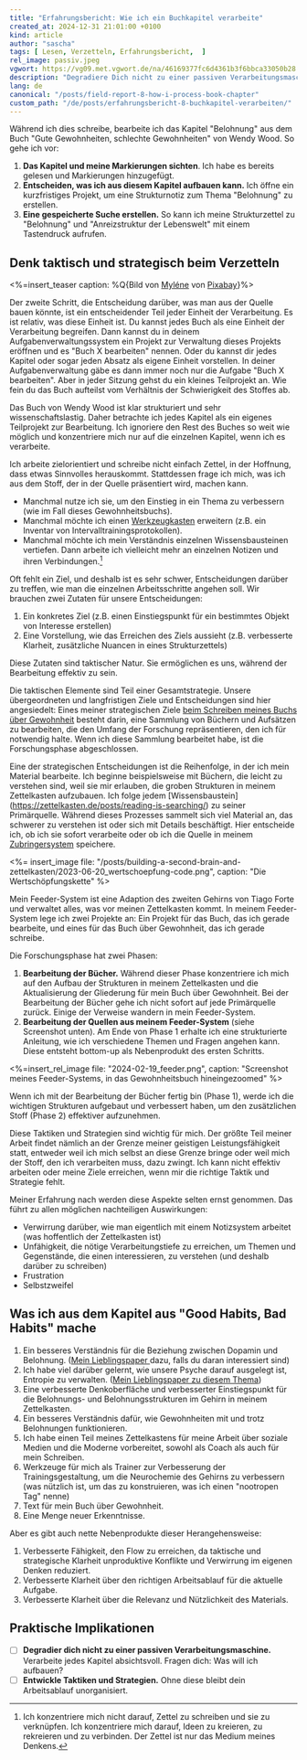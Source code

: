 ```yaml
---
title: "Erfahrungsbericht: Wie ich ein Buchkapitel verarbeite"
created_at: 2024-12-31 21:01:00 +0100
kind: article
author: "sascha"
tags: [ Lesen, Verzetteln, Erfahrungsbericht,  ]
rel_image: passiv.jpeg
vgwort: https://vg09.met.vgwort.de/na/46169377fc6d4361b3f6bbca33050b28
description: "Degradiere Dich nicht zu einer passiven Verarbeitungsmaschine. Beginne das Verarbeiten von Kapiteln mit einer festen Absicht und frag Dich selbst: Was will ich schaffen?"
lang: de
canonical: "/posts/field-report-8-how-i-process-book-chapter"
custom_path: "/de/posts/erfahrungsbericht-8-buchkapitel-verarbeiten/"
---
```

Während ich dies schreibe, bearbeite ich das Kapitel "Belohnung" aus dem Buch "Gute Gewohnheiten, schlechte Gewohnheiten" von Wendy Wood. So gehe ich vor:

1. **Das Kapitel und meine Markierungen sichten**. Ich habe es bereits gelesen und Markierungen hinzugefügt.
2. **Entscheiden, was ich aus diesem Kapitel aufbauen kann.** Ich öffne ein kurzfristiges Projekt, um eine Strukturnotiz zum Thema "Belohnung" zu erstellen.
3. **Eine gespeicherte Suche erstellen.** So kann ich meine Strukturzettel zu "Belohnung" und "Anreizstruktur der Lebenswelt" mit einem Tastendruck aufrufen.

## Denk taktisch und strategisch beim Verzetteln

<%=insert_teaser caption: %Q{Bild von <a href="https://pixabay.com/users/mylene2401-10328767/">Myléne</a> von <a href="https://pixabay.com/">Pixabay</a>}%>

Der zweite Schritt, die Entscheidung darüber, was man aus der Quelle bauen könnte, ist ein entscheidender Teil jeder Einheit der Verarbeitung. Es ist relativ, was diese Einheit ist. Du kannst jedes Buch als eine Einheit der Verarbeitung begreifen. Dann kannst du in deinem Aufgabenverwaltungssystem ein Projekt zur Verwaltung dieses Projekts eröffnen und es "Buch X bearbeiten" nennen. Oder du kannst dir jedes Kapitel oder sogar jeden Absatz als eigene Einheit vorstellen. In deiner Aufgabenverwaltung gäbe es dann immer noch nur die Aufgabe "Buch X bearbeiten". Aber in jeder Sitzung gehst du ein kleines Teilprojekt an. Wie fein du das Buch aufteilst vom Verhältnis der Schwierigkeit des Stoffes ab.

Das Buch von Wendy Wood ist klar strukturiert und sehr wissenschaftslastig. Daher betrachte ich jedes Kapitel als ein eigenes Teilprojekt zur Bearbeitung. Ich ignoriere den Rest des Buches so weit wie möglich und konzentriere mich nur auf die einzelnen Kapitel, wenn ich es verarbeite. 

Ich arbeite zielorientiert und schreibe nicht einfach Zettel, in der Hoffnung, dass etwas Sinnvolles herauskommt. Stattdessen frage ich mich, was ich aus dem Stoff, der in der Quelle präsentiert wird, machen kann. 

- Manchmal nutze ich sie, um den Einstieg in ein Thema zu verbessern (wie im Fall dieses Gewohnheitsbuchs).
- Manchmal möchte ich einen [Werkzeugkasten](https://zettelkasten.de/posts/tags/toolbox/) erweitern (z.B. ein Inventar von Intervalltrainingsprotokollen). 
- Manchmal möchte ich mein Verständnis einzelnen Wissensbausteinen vertiefen. Dann arbeite ich vielleicht mehr an einzelnen Notizen und ihren Verbindungen.[^20231230notesideas]

[^20231230notesideas]: Ich konzentriere mich nicht darauf, Zettel zu schreiben und sie zu verknüpfen. Ich konzentriere mich darauf, Ideen zu kreieren, zu rekreieren und zu verbinden. Der Zettel ist nur das Medium meines Denkens.

Oft fehlt ein Ziel, und deshalb ist es sehr schwer, Entscheidungen darüber zu treffen, wie man die einzelnen Arbeitsschritte angehen soll. Wir brauchen zwei Zutaten für unsere Entscheidungen:

1. Ein konkretes Ziel (z.B. einen Einstiegspunkt für ein bestimmtes Objekt von Interesse erstellen)
2. Eine Vorstellung, wie das Erreichen des Ziels aussieht (z.B. verbesserte Klarheit, zusätzliche Nuancen in eines Strukturzettels)

Diese Zutaten sind taktischer Natur. Sie ermöglichen es uns, während der Bearbeitung effektiv zu sein.

Die taktischen Elemente sind Teil einer Gesamtstrategie. Unsere übergeordneten und langfristigen Ziele und Entscheidungen sind hier angesiedelt: Eines meiner strategischen Ziele [beim Schreiben meines Buchs über Gewohnheit](https://zettelkasten.de/posts/zettelkasten-in-action-book-on-habit/) besteht darin, eine Sammlung von Büchern und Aufsätzen zu bearbeiten, die den Umfang der Forschung repräsentieren, den ich für notwendig halte. Wenn ich diese Sammlung bearbeitet habe, ist die Forschungsphase abgeschlossen.

Eine der strategischen Entscheidungen ist die Reihenfolge, in der ich mein Material bearbeite. Ich beginne beispielsweise mit Büchern, die leicht zu verstehen sind, weil sie mir erlauben, die groben Strukturen in meinem Zettelkasten aufzubauen. Ich folge jedem [Wissensbaustein] (https://zettelkasten.de/posts/reading-is-searching/) zu seiner Primärquelle. Während dieses Prozesses sammelt sich viel Material an, das schwerer zu verstehen ist oder sich mit Details beschäftigt. Hier entscheide ich, ob ich sie sofort verarbeite oder ob ich die Quelle in meinem [Zubringersystem](https://zettelkasten.de/posts/building-a-second-brain-and-zettelkasten/) speichere.

<%= insert_image file: "/posts/building-a-second-brain-and-zettelkasten/2023-06-20_wertschoepfung-code.png", caption: "Die Wertschöpfungskette" %>

Mein Feeder-System ist eine Adaption des zweiten Gehirns von Tiago Forte und verwaltet alles, was vor meinen Zettelkasten kommt. In meinem Feeder-System lege ich zwei Projekte an: Ein Projekt für das Buch, das ich gerade bearbeite, und eines für das Buch über Gewohnheit, das ich gerade schreibe. 

Die Forschungsphase hat zwei Phasen:

1. **Bearbeitung der Bücher.** Während dieser Phase konzentriere ich mich auf den Aufbau der Strukturen in meinem Zettelkasten und die Aktualisierung der Gliederung für mein Buch über Gewohnheit. Bei der Bearbeitung der Bücher gehe ich nicht sofort auf jede Primärquelle zurück. Einige der Verweise wandern in mein Feeder-System.
2. **Bearbeitung der Quellen aus meinem Feeder-System** (siehe Screenshot unten). Am Ende von Phase 1 erhalte ich eine strukturierte Anleitung, wie ich verschiedene Themen und Fragen angehen kann. Diese entsteht bottom-up als Nebenprodukt des ersten Schritts.

<%=insert_rel_image file: "2024-02-19_feeder.png", caption: "Screenshot meines Feeder-Systems, in das Gewohnheitsbuch hineingezoomed" %>

Wenn ich mit der Bearbeitung der Bücher fertig bin (Phase 1), werde ich die wichtigen Strukturen aufgebaut und verbessert haben, um den zusätzlichen Stoff (Phase 2) effektiver aufzunehmen.

Diese Taktiken und Strategien sind wichtig für mich. Der größte Teil meiner Arbeit findet nämlich an der Grenze meiner geistigen Leistungsfähigkeit statt, entweder weil ich mich selbst an diese Grenze bringe oder weil mich der Stoff, den ich verarbeiten muss, dazu zwingt. Ich kann nicht effektiv arbeiten oder meine Ziele erreichen, wenn mir die richtige Taktik und Strategie fehlt. 

Meiner Erfahrung nach werden diese Aspekte selten ernst genommen. Das führt zu allen möglichen nachteiligen Auswirkungen: 

- Verwirrung darüber, wie man eigentlich mit einem Notizsystem arbeitet (was hoffentlich der Zettelkasten ist)
- Unfähigkeit, die nötige Verarbeitungstiefe zu erreichen, um Themen und Gegenstände, die einen interessieren, zu verstehen (und deshalb darüber zu schreiben)
- Frustration
- Selbstzweifel

## Was ich aus dem Kapitel aus "Good Habits, Bad Habits" mache

1. Ein besseres Verständnis für die Beziehung zwischen Dopamin und Belohnung. ([Mein Lieblingspaper ](https://www.ncbi.nlm.nih.gov/pmc/articles/PMC4826767/) dazu, falls du daran interessiert sind)
2. Ich habe viel darüber gelernt, wie unsere Psyche darauf ausgelegt ist, Entropie zu verwalten. ([Mein Lieblingspaper zu diesem Thema](https://www.semanticscholar.org/paper/Psychological-entropy:-a-framework-for-anxiety.-Hirsh-Mar/6164ecc2ff2cb97ea0ab54da11c553cc6b9b9403))
3. Eine verbesserte Denkoberfläche und verbesserter Einstiegspunkt für die Belohnungs- und Belohnungsstrukturen im Gehirn in meinem Zettelkasten.
   <!--Bild entry-point.png (bezieht sich auf 3.: Denkoberfläche)-->
4. Ein besseres Verständnis dafür, wie Gewohnheiten mit und trotz Belohnungen funktionieren.
5. Ich habe einen Teil meines Zettelkastens für meine Arbeit über soziale Medien und die Moderne vorbereitet, sowohl als Coach als auch für mein Schreiben.
6. Werkzeuge für mich als Trainer zur Verbesserung der Trainingsgestaltung, um die Neurochemie des Gehirns zu verbessern (was nützlich ist, um das zu konstruieren, was ich einen "nootropen Tag" nenne)
7. Text für mein Buch über Gewohnheit.
8. Eine Menge neuer Erkenntnisse.

Aber es gibt auch nette Nebenprodukte dieser Herangehensweise:

1. Verbesserte Fähigkeit, den Flow zu erreichen, da taktische und strategische Klarheit unproduktive Konflikte und Verwirrung im eigenen Denken reduziert.
2. Verbesserte Klarheit über den richtigen Arbeitsablauf für die aktuelle Aufgabe.
3. Verbesserte Klarheit über die Relevanz und Nützlichkeit des Materials.

## Praktische Implikationen

- [ ] **Degradier dich nicht zu einer passiven Verarbeitungsmaschine.** Verarbeite jedes Kapitel absichtsvoll. Fragen dich: Was will ich aufbauen?
- [ ] **Entwickle Taktiken und Strategien.** Ohne diese bleibt dein Arbeitsablauf unorganisiert. 
